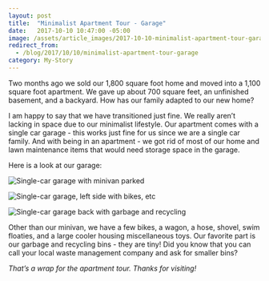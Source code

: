 ```yaml
---
layout: post
title:  "Minimalist Apartment Tour - Garage"
date:   2017-10-10 10:47:00 -05:00
image: /assets/article_images/2017-10-10-minimalist-apartment-tour-garage/minimalist-garage.jpg
redirect_from:
  - /blog/2017/10/10/minimalist-apartment-tour-garage
category: My-Story
---
```


Two months ago we sold our 1,800 square foot home and moved into a 1,100 square foot apartment. We gave up about 700 square feet, an unfinished basement, and a backyard. How has our family adapted to our new home?

I am happy to say that we have transitioned just fine. We really aren’t lacking in space due to our minimalist lifestyle. Our apartment comes with a single car garage - this works just fine for us since we are a single car family. And with being in an apartment - we got rid of most of our home and lawn maintenance items that would need storage space in the garage.

Here is a look at our garage:

![Single-car garage with minivan parked]({{site.url}}/assets/article_images/2017-10-10-minimalist-apartment-tour-garage/garage-van.jpg)

![Single-car garage, left side with bikes, etc]({{site.url}}/assets/article_images/2017-10-10-minimalist-apartment-tour-garage/garage-left.jpg)

![Single-car garage back with garbage and recycling]({{site.url}}/assets/article_images/2017-10-10-minimalist-apartment-tour-garage/garage-back.jpg)

Other than our minivan, we have a few bikes, a wagon, a hose, shovel, swim floaties, and a large cooler housing miscellaneous toys. Our favorite part is our garbage and recycling bins - they are tiny! Did you know that you can call your local waste management company and ask for smaller bins?

_That’s a wrap for the apartment tour. Thanks for visiting!_
